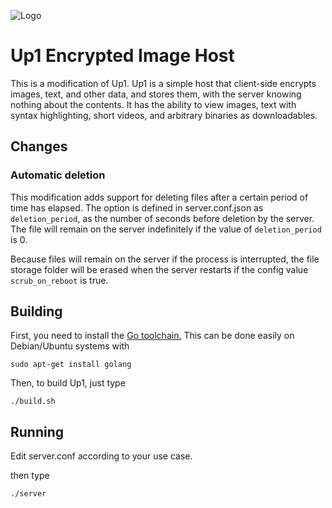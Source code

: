 ![Logo](https://avatars2.githubusercontent.com/u/12774718?s=150)

# Up1 Encrypted Image Host

This is a modification of Up1.
Up1 is a simple host that client-side encrypts images, text, and other data, and stores them, with the server knowing nothing about the contents.
It has the ability to view images, text with syntax highlighting, short videos, and arbitrary binaries as downloadables.

## Changes

### Automatic deletion 
This modification adds support for deleting files after a certain period of time has elapsed.
The option is defined in server.conf.json as `deletion_period`, as the number of seconds before deletion by the server.
The file will remain on the server indefinitely if the value of `deletion_period` is 0.

Because files will remain on the server if the process is interrupted, the file storage folder will be erased when the server restarts if the config value `scrub_on_reboot` is true.

## Building

First, you need to install the [Go toolchain.](https://golang.org/)
This can be done easily on Debian/Ubuntu systems with

`
sudo apt-get install golang
`

Then, to build Up1, just type

`
./build.sh
`

## Running

Edit server.conf according to your use case.

then type

`
./server
`